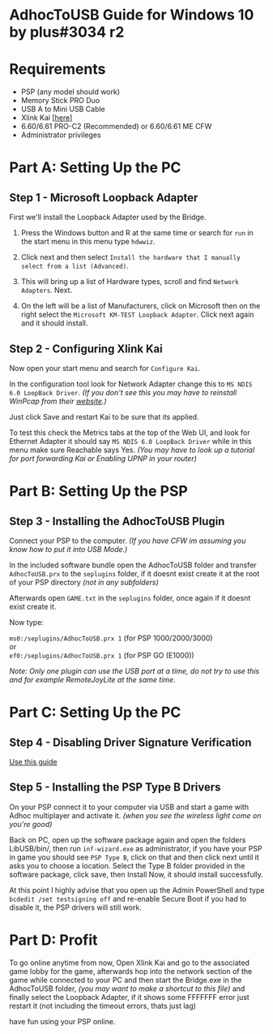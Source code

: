 AdhocToUSB Guide for Windows 10 by plus#3034 r2
===============================================

# Requirements

- PSP (any model should work)
- Memory Stick PRO Duo
- USB A to Mini USB Cable
- Xlink Kai [[here](http://www.teamxlink.co.uk/)]
- 6.60/6.61 PRO-C2 (Recommended) or 6.60/6.61 ME CFW
- Administrator privileges

# Part A: Setting Up the PC

## Step 1 - Microsoft Loopback Adapter
First we'll install the Loopback Adapter used by the Bridge.

  1. Press the Windows button and R at the same time or search for `run` in the start menu in this menu type `hdwwiz`. 
 
  2. Click next and then select `Install the hardware that I manually select from a list (Advanced)`.

  3. This will bring up a list of Hardware types, scroll and find `Network Adapters`. Next.

  4. On the left will be a list of Manufacturers, click on Microsoft then on the right select the `Microsoft KM-TEST Loopback Adapter`. Click next again and it should install.

## Step 2 - Configuring Xlink Kai

Now open your start menu and search for `Configure Kai`.
  
In the configuration tool look for Network Adapter change this to `MS NDIS 6.0 LoopBack Driver`. *(If you don't see this you may have to reinstall WinPcap from their [website](https://www.winpcap.org/install/default.htm).)*  

Just click Save and restart Kai to be sure that its applied.

To test this check the Metrics tabs at the top of the Web UI, and look for Ethernet Adapter it should say `MS NDIS 6.0 LoopBack Driver` while in this menu make sure Reachable says Yes. *(You may have to look up a tutorial for port forwarding Kai or Enabling UPNP in your router)*

# Part B: Setting Up the PSP

## Step 3 - Installing the AdhocToUSB Plugin

Connect your PSP to the computer. *(If you have CFW im assuming you know how to put it into USB Mode.)*

In the included software bundle open the AdhocToUSB folder and transfer `AdhocToUSB.prx` to the `seplugins` folder, if it doesnt exist create it at the root of your PSP directory *(not in any subfolders)*  

Afterwards open `GAME.txt` in the `seplugins` folder, once again if it doesnt exist create it.  

Now type:  

`ms0:/seplugins/AdhocToUSB.prx 1` (for PSP 1000/2000/3000)  
or  
`ef0:/seplugins/AdhocToUSB.prx 1` (for PSP GO (E1000))

*Note: Only one plugin can use the USB port at a time, do not try to use this and for example RemoteJoyLite at the same time.*

# Part C: Setting Up the PC

## Step 4 - Disabling Driver Signature Verification

[Use this guide](https://www.howtogeek.com/167723/how-to-disable-driver-signature-verification-on-64-bit-windows-8.1-so-that-you-can-install-unsigned-drivers/)

## Step 5 - Installing the PSP Type B Drivers

On your PSP connect it to your computer via USB and start a game with Adhoc multiplayer and activate it. *(when you see the wireless light come on you're good)*

Back on PC, open up the software package again and open the folders LibUSB/bin/, then run `inf-wizard.exe` as administrator, if you have your PSP in game you should see `PSP Type B`, click on that and then click next until it asks you to choose a location. Select the Type B folder provided in the software package, click save, then Install Now, it should install successfully.

At this point I highly advise that you open up the Admin PowerShell and type `bcdedit /set testsigning off` and re-enable Secure Boot if you had to disable it, the PSP drivers will still work.

# Part D: Profit

To go online anytime from now, Open Xlink Kai and go to the associated game lobby for the game, afterwards hop into the network section of the game while connected to your PC and then start the Bridge.exe in the AdhocToUSB folder, *(you may want to make a shortcut to this file)* and finally select the Loopback Adapter, if it shows some FFFFFFF error just restart it (not including the timeout errors,  thats just lag)

have fun using your PSP online.
